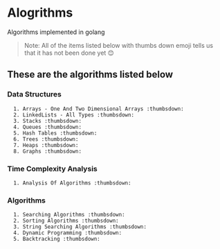 # Alogrithms
Algorithms implemented in golang

> Note: All of the items listed below with thumbs down emoji tells us that it has not been done yet :blush:

## These are the algorithms listed below

### Data Structures
      1. Arrays - One And Two Dimensional Arrays :thumbsdown:
      2. LinkedLists - All Types :thumbsdown:
      3. Stacks :thumbsdown:
      4. Queues :thumbsdown:
      5. Hash Tables :thumbsdown:
      6. Trees :thumbsdown:
      7. Heaps :thumbsdown:
      8. Graphs :thumbsdown:

### Time Complexity Analysis
      1. Analysis Of Algorithms :thumbsdown:
      
### Algorithms
      1. Searching Algorithms :thumbsdown:
      2. Sorting Algorithms :thumbsdown:
      3. String Searching Algorithms :thumbsdown:
      4. Dynamic Programming :thumbsdown:
      5. Backtracking :thumbsdown:
